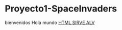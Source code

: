 # Proyecto1-SpaceInvaders
bienvenidos
<h> Hola mundo </h>
<a href="https://www.laurachuburu.com.ar/tutoriales/enlaces-html.php#:~:text=En%20el%20HTML%20los%20enlaces,o%20en%20otro%20sitio%20web.">HTML SIRVE ALV</a>
